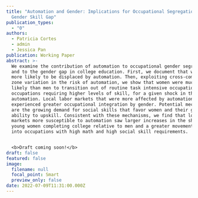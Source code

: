 ```yaml
---
title: "Automation and Gender: Implications for Occupational Segregation and the
  Gender Skill Gap"
publication_types:
  - "0"
authors:
  - Patricia Cortes
  - admin
  - Jessica Pan
publication: Working Paper
abstract: >-
  We examine the contribution of automation to occupational gender segregation
  and to the gender gap in college education. First, we document that women were
  more likely to be displaced by automation. Then, exploiting cross-commuting
  zone variation in the risk of automation, we show that women were much more
  likely than men to transition out of routine task intensive occupations to
  occupations requiring higher levels of skill, for a given shock in the risk of
  automation. Local labor markets that were more affected by automation
  experienced greater occupational integration by gender. Potential mechanisms
  are the growing demand for social skills that favor women and their greater
  ability to upskill. Consistent with these mechanisms, we find that local labor
  markets more susceptible to automation saw larger increases in the share of
  young women completing college relative to men and a greater movement of women
  into occupations with high math and high social skill requirements.  


  <b>Draft coming soon!</b>
draft: false
featured: false
image:
  filename: null
  focal_point: Smart
  preview_only: false
date: 2022-07-09T11:31:00.000Z
---
```

